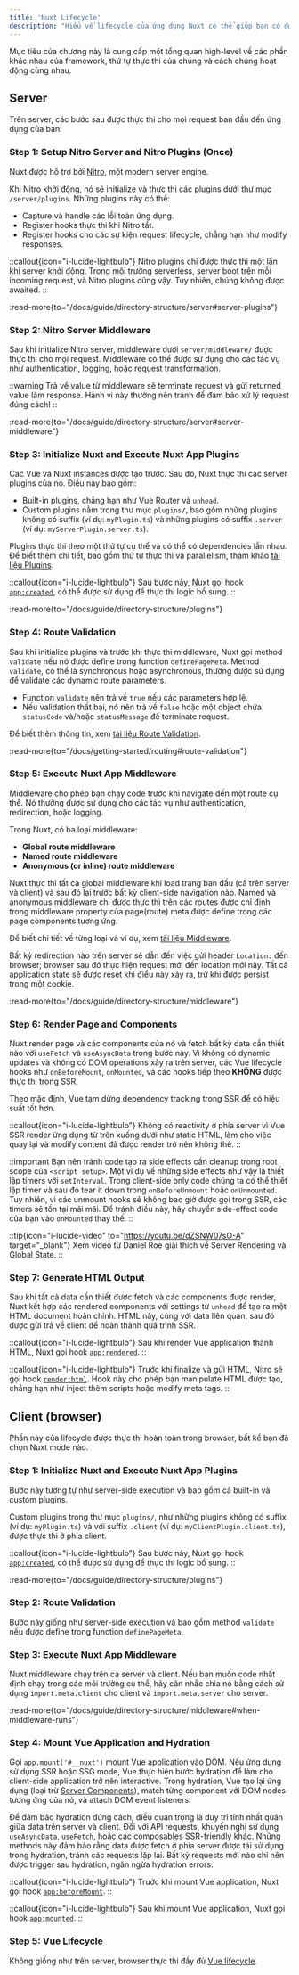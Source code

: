 ```yaml
---
title: 'Nuxt Lifecycle'
description: "Hiểu về lifecycle của ứng dụng Nuxt có thể giúp bạn có được cái nhìn sâu hơn về cách framework hoạt động, đặc biệt cho cả server-side và client-side rendering."
---
```


Mục tiêu của chương này là cung cấp một tổng quan high-level về các phần khác nhau của framework, thứ tự thực thi của chúng và cách chúng hoạt động cùng nhau.

## Server

Trên server, các bước sau được thực thi cho mọi request ban đầu đến ứng dụng của bạn:

### Step 1: Setup Nitro Server and Nitro Plugins (Once)

Nuxt được hỗ trợ bởi [Nitro](https://nitro.build/), một modern server engine.

Khi Nitro khởi động, nó sẽ initialize và thực thi các plugins dưới thư mục `/server/plugins`. Những plugins này có thể:
- Capture và handle các lỗi toàn ứng dụng.
- Register hooks thực thi khi Nitro tắt.
- Register hooks cho các sự kiện request lifecycle, chẳng hạn như modify responses.

::callout{icon="i-lucide-lightbulb"}
Nitro plugins chỉ được thực thi một lần khi server khởi động. Trong môi trường serverless, server boot trên mỗi incoming request, và Nitro plugins cũng vậy. Tuy nhiên, chúng không được awaited.
::

:read-more{to="/docs/guide/directory-structure/server#server-plugins"}

### Step 2: Nitro Server Middleware

Sau khi initialize Nitro server, middleware dưới `server/middleware/` được thực thi cho mọi request. Middleware có thể được sử dụng cho các tác vụ như authentication, logging, hoặc request transformation.

::warning
Trả về value từ middleware sẽ terminate request và gửi returned value làm response. Hành vi này thường nên tránh để đảm bảo xử lý request đúng cách!
::

:read-more{to="/docs/guide/directory-structure/server#server-middleware"}

### Step 3: Initialize Nuxt and Execute Nuxt App Plugins

Các Vue và Nuxt instances được tạo trước. Sau đó, Nuxt thực thi các server plugins của nó. Điều này bao gồm:
- Built-in plugins, chẳng hạn như Vue Router và `unhead`.
- Custom plugins nằm trong thư mục `plugins/`, bao gồm những plugins không có suffix (ví dụ: `myPlugin.ts`) và những plugins có suffix `.server` (ví dụ: `myServerPlugin.server.ts`).

Plugins thực thi theo một thứ tự cụ thể và có thể có dependencies lẫn nhau. Để biết thêm chi tiết, bao gồm thứ tự thực thi và parallelism, tham khảo [tài liệu Plugins](/docs/guide/directory-structure/plugins).

::callout{icon="i-lucide-lightbulb"}
Sau bước này, Nuxt gọi hook [`app:created`](/docs/api/advanced/hooks#app-hooks-runtime), có thể được sử dụng để thực thi logic bổ sung.
::

:read-more{to="/docs/guide/directory-structure/plugins"}

### Step 4: Route Validation

Sau khi initialize plugins và trước khi thực thi middleware, Nuxt gọi method `validate` nếu nó được define trong function `definePageMeta`. Method `validate`, có thể là synchronous hoặc asynchronous, thường được sử dụng để validate các dynamic route parameters.

- Function `validate` nên trả về `true` nếu các parameters hợp lệ.
- Nếu validation thất bại, nó nên trả về `false` hoặc một object chứa `statusCode` và/hoặc `statusMessage` để terminate request.

Để biết thêm thông tin, xem [tài liệu Route Validation](/docs/getting-started/routing#route-validation).

:read-more{to="/docs/getting-started/routing#route-validation"}

### Step 5: Execute Nuxt App Middleware

Middleware cho phép bạn chạy code trước khi navigate đến một route cụ thể. Nó thường được sử dụng cho các tác vụ như authentication, redirection, hoặc logging.

Trong Nuxt, có ba loại middleware:
- **Global route middleware**
- **Named route middleware**
- **Anonymous (or inline) route middleware**

Nuxt thực thi tất cả global middleware khi load trang ban đầu (cả trên server và client) và sau đó lại trước bất kỳ client-side navigation nào. Named và anonymous middleware chỉ được thực thi trên các routes được chỉ định trong middleware property của page(route) meta được define trong các page components tương ứng.

Để biết chi tiết về từng loại và ví dụ, xem [tài liệu Middleware](/docs/guide/directory-structure/middleware).

Bất kỳ redirection nào trên server sẽ dẫn đến việc gửi header `Location:` đến browser; browser sau đó thực hiện request mới đến location mới này. Tất cả application state sẽ được reset khi điều này xảy ra, trừ khi được persist trong một cookie.

:read-more{to="/docs/guide/directory-structure/middleware"}

### Step 6: Render Page and Components

Nuxt render page và các components của nó và fetch bất kỳ data cần thiết nào với `useFetch` và `useAsyncData` trong bước này. Vì không có dynamic updates và không có DOM operations xảy ra trên server, các Vue lifecycle hooks như `onBeforeMount`, `onMounted`, và các hooks tiếp theo **KHÔNG** được thực thi trong SSR.

Theo mặc định, Vue tạm dừng dependency tracking trong SSR để có hiệu suất tốt hơn.

::callout{icon="i-lucide-lightbulb"}
Không có reactivity ở phía server vì Vue SSR render ứng dụng từ trên xuống dưới như static HTML, làm cho việc quay lại và modify content đã được render trở nên không thể.
::

::important
Bạn nên tránh code tạo ra side effects cần cleanup trong root scope của `<script setup>`. Một ví dụ về những side effects như vậy là thiết lập timers với `setInterval`. Trong client-side only code chúng ta có thể thiết lập timer và sau đó tear it down trong `onBeforeUnmount` hoặc `onUnmounted`. Tuy nhiên, vì các unmount hooks sẽ không bao giờ được gọi trong SSR, các timers sẽ tồn tại mãi mãi. Để tránh điều này, hãy chuyển side-effect code của bạn vào `onMounted` thay thế.
::

::tip{icon="i-lucide-video" to="https://youtu.be/dZSNW07sO-A" target="_blank"}
Xem video từ Daniel Roe giải thích về Server Rendering và Global State.
::

### Step 7: Generate HTML Output

Sau khi tất cả data cần thiết được fetch và các components được render, Nuxt kết hợp các rendered components với settings từ `unhead` để tạo ra một HTML document hoàn chỉnh. HTML này, cùng với data liên quan, sau đó được gửi trả về client để hoàn thành quá trình SSR.

::callout{icon="i-lucide-lightbulb"}
Sau khi render Vue application thành HTML, Nuxt gọi hook [`app:rendered`](/docs/api/advanced/hooks#app-hooks-runtime).
::

::callout{icon="i-lucide-lightbulb"}
Trước khi finalize và gửi HTML, Nitro sẽ gọi hook [`render:html`](/docs/api/advanced/hooks#nitro-app-hooks-runtime-server-side). Hook này cho phép bạn manipulate HTML được tạo, chẳng hạn như inject thêm scripts hoặc modify meta tags.
::

## Client (browser)

Phần này của lifecycle được thực thi hoàn toàn trong browser, bất kể bạn đã chọn Nuxt mode nào.

### Step 1: Initialize Nuxt and Execute Nuxt App Plugins

Bước này tương tự như server-side execution và bao gồm cả built-in và custom plugins.

Custom plugins trong thư mục `plugins/`, như những plugins không có suffix (ví dụ: `myPlugin.ts`) và với suffix `.client` (ví dụ: `myClientPlugin.client.ts`), được thực thi ở phía client.

::callout{icon="i-lucide-lightbulb"}
Sau bước này, Nuxt gọi hook [`app:created`](/docs/api/advanced/hooks#app-hooks-runtime), có thể được sử dụng để thực thi logic bổ sung.
::

:read-more{to="/docs/guide/directory-structure/plugins"}

### Step 2: Route Validation

Bước này giống như server-side execution và bao gồm method `validate` nếu được define trong function `definePageMeta`.

### Step 3: Execute Nuxt App Middleware

Nuxt middleware chạy trên cả server và client. Nếu bạn muốn code nhất định chạy trong các môi trường cụ thể, hãy cân nhắc chia nó bằng cách sử dụng `import.meta.client` cho client và `import.meta.server` cho server.

:read-more{to="/docs/guide/directory-structure/middleware#when-middleware-runs"}

### Step 4: Mount Vue Application and Hydration

Gọi `app.mount('#__nuxt')` mount Vue application vào DOM. Nếu ứng dụng sử dụng SSR hoặc SSG mode, Vue thực hiện bước hydration để làm cho client-side application trở nên interactive. Trong hydration, Vue tạo lại ứng dụng (loại trừ [Server Components](/docs/guide/directory-structure/components#server-components)), match từng component với DOM nodes tương ứng của nó, và attach DOM event listeners.

Để đảm bảo hydration đúng cách, điều quan trọng là duy trì tính nhất quán giữa data trên server và client. Đối với API requests, khuyến nghị sử dụng `useAsyncData`, `useFetch`, hoặc các composables SSR-friendly khác. Những methods này đảm bảo rằng data được fetch ở phía server được tái sử dụng trong hydration, tránh các requests lặp lại. Bất kỳ requests mới nào chỉ nên được trigger sau hydration, ngăn ngừa hydration errors.

::callout{icon="i-lucide-lightbulb"}
Trước khi mount Vue application, Nuxt gọi hook [`app:beforeMount`](/docs/api/advanced/hooks#app-hooks-runtime).
::

::callout{icon="i-lucide-lightbulb"}
Sau khi mount Vue application, Nuxt gọi hook [`app:mounted`](/docs/api/advanced/hooks#app-hooks-runtime).
::

### Step 5: Vue Lifecycle

Không giống như trên server, browser thực thi đầy đủ [Vue lifecycle](https://vuejs.org/guide/essentials/lifecycle).